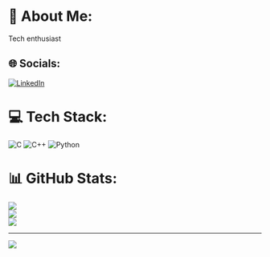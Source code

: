 # 💫 About Me:
Tech enthusiast


## 🌐 Socials:
[![LinkedIn](https://img.shields.io/badge/LinkedIn-%230077B5.svg?logo=linkedin&logoColor=white)](https://linkedin.com/in/ChandanaSrinivas) 

# 💻 Tech Stack:
![C](https://img.shields.io/badge/c-%2300599C.svg?style=flat&logo=c&logoColor=white) ![C++](https://img.shields.io/badge/c++-%2300599C.svg?style=flat&logo=c%2B%2B&logoColor=white) ![Python](https://img.shields.io/badge/python-3670A0?style=flat&logo=python&logoColor=ffdd54)
# 📊 GitHub Stats:
![](https://github-readme-stats.vercel.app/api?username=chandanasriniivas&theme=swift&hide_border=false&include_all_commits=true&count_private=true)<br/>
![](https://github-readme-streak-stats.herokuapp.com/?user=chandanasriniivas&theme=swift&hide_border=false)<br/>
![](https://github-readme-stats.vercel.app/api/top-langs/?username=chandanasriniivas&theme=swift&hide_border=false&include_all_commits=true&count_private=true&layout=compact)

---
[![](https://visitcount.itsvg.in/api?id=chandanasriniivas&icon=7&color=0)](https://visitcount.itsvg.in)


